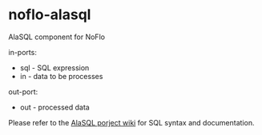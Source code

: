 # noflo-alasql
AlaSQL component for NoFlo

in-ports:
* sql - SQL expression
* in - data to be processes

out-port:
* out - processed data

Please refer to the [AlaSQL porject wiki](https://github.com/agershun/alasql) for SQL syntax and documentation.
